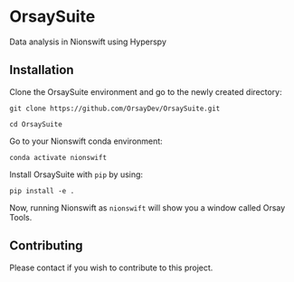 # OrsaySuite
Data analysis in Nionswift using Hyperspy

## Installation

Clone the OrsaySuite environment and go to the newly created directory:

``git clone https://github.com/OrsayDev/OrsaySuite.git``

``cd OrsaySuite``

Go to your Nionswift conda environment:

``conda activate nionswift``

Install OrsaySuite with ``pip`` by using:

``pip install -e .``

Now, running Nionswift as ``nionswift`` will show you a window called Orsay Tools.

## Contributing

Please contact if you wish to contribute to this project.
